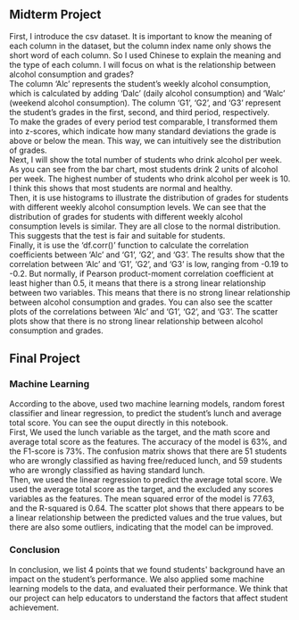 ## Midterm Project
First, I introduce the csv dataset. It is important to know the meaning of each column in the dataset, but the column index name only shows the short word of each column. So I used Chinese to explain the meaning and the type of each column. I will focus on what is the relationship between alcohol consumption and grades? <br>
The column ‘Alc’ represents the student’s weekly alcohol consumption, which is calculated by adding ‘Dalc’ (daily alcohol consumption) and ‘Walc’ (weekend alcohol consumption). The column ‘G1’, ‘G2’, and ‘G3’ represent the student’s grades in the first, second, and third period, respectively. <br>
To make the grades of every period test comparable, I transformed them into z-scores, which indicate how many standard deviations the grade is above or below the mean. This way, we can intuitively see the distribution of grades. <br>
Next, I will show the total number of students who drink alcohol per week. As you can see from the bar chart, most students drink 2 units of alcohol per week. The highest number of students who drink alcohol per week is 10. I think this shows that most students are normal and healthy. <br>
Then, it is use histograms to illustrate the distribution of grades for students with different weekly alcohol consumption levels. We can see that the distribution of grades for students with different weekly alcohol consumption levels is similar. They are all close to the normal distribution. This suggests that the test is fair and suitable for students. <br>
Finally, it is use the ‘df.corr()’ function to calculate the correlation coefficients between ‘Alc’ and ‘G1’, ‘G2’, and ‘G3’. The results show that the correlation between ‘Alc’ and ‘G1’, ‘G2’, and ‘G3’ is low, ranging from -0.19 to -0.2. But normally, if Pearson product-moment correlation coefficient at least higher than 0.5, it means that there is a strong linear relationship between two variables. This means that there is no strong linear relationship between alcohol consumption and grades. You can also see the scatter plots of the correlations between ‘Alc’ and ‘G1’, ‘G2’, and ‘G3’. The scatter plots show that there is no strong linear relationship between alcohol consumption and grades. <br>

## Final Project
### Machine Learning
According to the above, used two machine learning models, random forest classifier and linear regression, to predict the student’s lunch and average total score. You can see the ouput directly in this notebook. <br>
First, We used the lunch variable as the target, and the math score and average total score as the features. The accuracy of the model is 63%, and the F1-score is 73%. The confusion matrix shows that there are 51 students who are wrongly classified as having free/reduced lunch, and 59 students who are wrongly classified as having standard lunch. <br>
Then, we used the linear regression to predict the average total score. We used the average total score as the target, and the excluded any scores variables as the features. The mean squared error of the model is 77.63, and the R-squared is 0.64. The scatter plot shows that there appears to be a linear relationship between the predicted values and the true values, but there are also some outliers, indicating that the model can be improved. <br>
### Conclusion
In conclusion, we list 4 points that we found students' background have an impact on the student’s performance. We also applied some machine learning models to the data, and evaluated their performance. We think that our project can help educators to understand the factors that affect student achievement. <br>